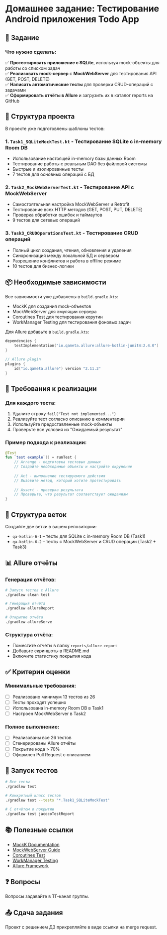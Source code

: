 # Домашнее задание: Тестирование Android приложения Todo App

## 📌 Задание

### Что нужно сделать:
✅ **Протестировать приложение с SQLite**, используя mock-объекты для работы со списком задач  
✅ **Реализовать mock-сервер** с **MockWebServer** для тестирования API (GET, POST, DELETE)  
✅ **Написать автоматические тесты** для проверки CRUD-операций с задачами  
✅ **Сформировать отчёты в Allure** и загрузить их в каталог reports на GitHub  

## 🔧 Структура проекта

В проекте уже подготовлены шаблоны тестов:

### 1. `Task1_SQLiteMockTest.kt` - Тестирование SQLite с in-memory Room DB
- Использование настоящей in-memory базы данных Room
- Тестирование работы с реальным DAO без файловой системы
- Быстрые и изолированные тесты
- 7 тестов для основных операций с БД

### 2. `Task2_MockWebServerTest.kt` - Тестирование API с MockWebServer  
- Самостоятельная настройка MockWebServer и Retrofit
- Тестирование всех HTTP методов (GET, POST, PUT, DELETE)
- Проверка обработки ошибок и таймаутов
- 9 тестов для сетевых операций

### 3. `Task3_CRUDOperationsTest.kt` - Тестирование CRUD операций
- Полный цикл создания, чтения, обновления и удаления
- Синхронизация между локальной БД и сервером
- Разрешение конфликтов и работа в offline режиме
- 10 тестов для бизнес-логики

## 📦 Необходимые зависимости

Все зависимости уже добавлены в `build.gradle.kts`:
- MockK для создания mock-объектов
- MockWebServer для эмуляции сервера
- Coroutines Test для тестирования корутин
- WorkManager Testing для тестирования фоновых задач

Для Allure добавьте в `build.gradle.kts`:
```kotlin
dependencies {
    testImplementation("io.qameta.allure:allure-kotlin-junit4:2.4.0")
}

// Allure plugin
plugins {
    id("io.qameta.allure") version "2.11.2"
}
```

## 🎯 Требования к реализации

### Для каждого теста:
1. Удалите строку `fail("Test not implemented...")` 
2. Реализуйте тест согласно описанию в комментарии
3. Используйте предоставленные mock-объекты
4. Проверьте все условия из "Ожидаемый результат"

### Пример подхода к реализации:
```kotlin
@Test
fun `test example`() = runTest {
    // Arrange - подготовка тестовых данных
    // Создайте необходимые объекты и настройте окружение
    
    // Act - выполнение тестируемого действия
    // Вызовите метод, который хотите протестировать
    
    // Assert - проверка результата
    // Проверьте, что результат соответствует ожиданиям
}
```

## 🌳 Структура веток

Создайте две ветки в вашем репозитории:
- `qa-kotlin-6-1` – тесты для SQLite с in-memory Room DB (Task1)
- `qa-kotlin-6-2` – тесты с MockWebServer и CRUD операции (Task2 + Task3)

## 📊 Allure отчёты

### Генерация отчётов:
```bash
# Запуск тестов с Allure
./gradlew clean test

# Генерация отчёта
./gradlew allureReport

# Открытие отчёта
./gradlew allureServe
```

### Структура отчёта:
- Поместите отчёты в папку `reports/allure-report`
- Добавьте скриншоты в README.md
- Включите статистику покрытия кода

## ✅ Критерии оценки

### Минимальные требования:
- [ ] Реализовано минимум 13 тестов из 26
- [ ] Тесты проходят успешно
- [ ] Использована in-memory Room DB в Task1
- [ ] Настроен MockWebServer в Task2

### Полное выполнение:
- [ ] Реализованы все 26 тестов
- [ ] Сгенерированы Allure отчёты
- [ ] Покрытие кода > 70%
- [ ] Оформлен Pull Request с описанием

## 🚀 Запуск тестов

```bash
# Все тесты
./gradlew test

# Конкретный класс тестов
./gradlew test --tests "*.Task1_SQLiteMockTest"

# С отчётом о покрытии
./gradlew test jacocoTestReport
```

## 📚 Полезные ссылки

- [MockK Documentation](https://mockk.io/)
- [MockWebServer Guide](https://github.com/square/okhttp/tree/master/mockwebserver)
- [Coroutines Test](https://kotlin.github.io/kotlinx.coroutines/kotlinx-coroutines-test/)
- [WorkManager Testing](https://developer.android.com/topic/libraries/architecture/workmanager/how-to/testing)
- [Allure Framework](https://docs.qameta.io/allure/)

## ❓ Вопросы

Вопросы задавайте в ТГ-канал группы.

## 📤 Сдача задания

Проект с решением ДЗ прикрепляйте в виде ссылки на merge request.
